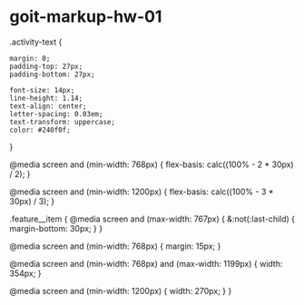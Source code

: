 # goit-markup-hw-01
.activity-text {
        
    margin: 0;
    padding-top: 27px;
    padding-bottom: 27px;

    font-size: 14px;
    line-height: 1.14;
    text-align: center;
    letter-spacing: 0.03em;
    text-transform: uppercase;
    color: #240f0f;

}

@media screen and (min-width: 768px) {
    flex-basis: calc((100% - 2 * 30px) / 2);
  }

  @media screen and (min-width: 1200px) {
    flex-basis: calc((100% - 3 * 30px) / 3);
  }




.feature__item {
  @media screen and (max-width: 767px) {
    &:not(:last-child) {
      margin-bottom: 30px;
    }
  }

  @media screen and (min-width: 768px) {
    margin: 15px;
  }

  @media screen and (min-width: 768px) and (max-width: 1199px) {
    width: 354px;
  }

  @media screen and (min-width: 1200px) {
    width: 270px;
  }
}
